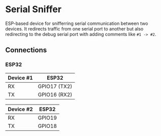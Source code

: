 # Serial Sniffer

ESP-based device for snifferring serial communication between two devices. It redirects traffic from one serial port to another but
also redirecting to the debug serial port with adding comments like `#1 -> #2`.

## Connections

### ESP32

Device #1 | ESP32
----------|--------
RX        | GPIO17 (TX2)
TX        | GPIO16 (RX2)

Device #2 | ESP32
----------|--------
RX        | GPIO19
TX        | GPIO18
